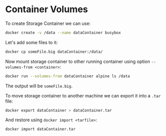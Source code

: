 # Container Volumes

To create Storage Container we can use:

```bash
docker create -v /data --name dataContainer busybox
```

Let's add some files to it:

```bash
docker cp someFile.big dataContainer:/data/
```

Now mount storage container to other running container using option `--volumes-from <container>`:

```bash
docker run --volumes-from dataContainer alpine ls /data
```

The output will be `someFile.big`.

To move storage container to another machine we can export it into a `.tar` file:

```bash
docker export dataContainer > dataContainer.tar
```

And restore using `docker import <tarfile>`:

```bash
docker import dataContainer.tar
```

